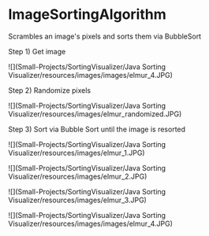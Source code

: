 # ImageSortingAlgorithm
Scrambles an image's pixels and sorts them via BubbleSort


Step 1) Get image

![](Small-Projects/SortingVisualizer/Java Sorting Visualizer/resources/images/images/elmur_4.JPG)


Step 2) Randomize pixels

![](Small-Projects/SortingVisualizer/Java Sorting Visualizer/resources/images/elmur_randomized.JPG)


Step 3) Sort via Bubble Sort until the image is resorted

![](Small-Projects/SortingVisualizer/Java Sorting Visualizer/resources/images/elmur_1.JPG)


![](Small-Projects/SortingVisualizer/Java Sorting Visualizer/resources/images/elmur_2.JPG)


![](Small-Projects/SortingVisualizer/Java Sorting Visualizer/resources/images/elmur_3.JPG)


![](Small-Projects/SortingVisualizer/Java Sorting Visualizer/resources/images/images/elmur_4.JPG)
